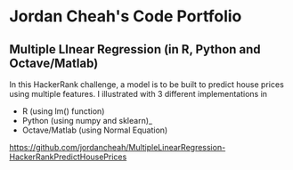 # Jordan Cheah's Code Portfolio

## Multiple LInear Regression (in R, Python and Octave/Matlab)

In this HackerRank challenge, a model is to be built to predict house prices using multiple features.  I illustrated with 3 different implementations in 
* R (using lm() function)
* Python (using numpy and sklearn)_
* Octave/Matlab (using Normal Equation)

https://github.com/jordancheah/MultipleLinearRegression-HackerRankPredictHousePrices



